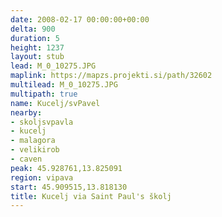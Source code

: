 ```yaml
---
date: 2008-02-17 00:00:00+00:00
delta: 900
duration: 5
height: 1237
layout: stub
lead: M_0_10275.JPG
maplink: https://mapzs.projekti.si/path/32602
multilead: M_0_10275.JPG
multipath: true
name: Kucelj/svPavel
nearby:
- skoljsvpavla
- kucelj
- malagora
- velikirob
- caven
peak: 45.928761,13.825091
region: vipava
start: 45.909515,13.818130
title: Kucelj via Saint Paul's školj
---
```

